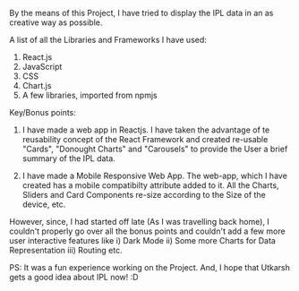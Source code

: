 By the means of this Project, I have tried to display the IPL data in an as creative way as possible.

A list of all the Libraries and Frameworks I have used:

1. React.js
2. JavaScript
3. CSS
4. Chart.js
5. A few libraries, imported from npmjs

Key/Bonus points:

1. I have made a web app in Reactjs.
   I have taken the advantage of te reusability concept of the React Framework and created re-usable "Cards", "Donought Charts" and "Carousels" to provide the User a        brief summary of the IPL data.

2.  I have made a Mobile Responsive Web App.
    The web-app, which I have created has a mobile compatibilty attribute added to it. All the Charts, Sliders and Card Components re-size according to the Size of the       device, etc.

However, since, I had started off late (As I was travelling back home), I couldn't properly go over all the bonus points and couldn't add a few more user interactive features like i) Dark Mode ii) Some more Charts for Data Representation iii) Routing etc.

PS: It was a fun experience working on the Project. And, I hope that Utkarsh gets a good idea about IPL now! :D
